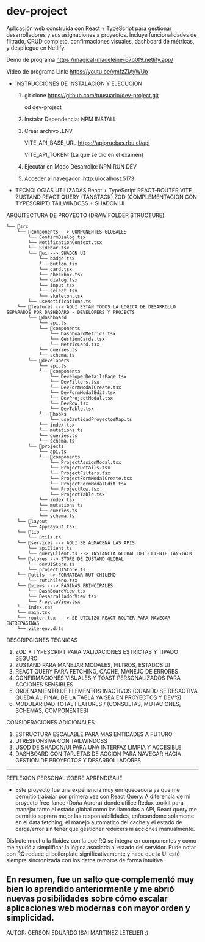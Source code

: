 # dev-project
Aplicación web construida con React + TypeScript para gestionar desarrolladores y sus asignaciones a proyectos. Incluye funcionalidades de filtrado, CRUD completo, confirmaciones visuales, dashboard de métricas, y despliegue en Netlify.

Demo de programa
https://magical-madeleine-67b0f9.netlify.app/

Video de programa
Link: https://youtu.be/ymfzZIAyWUo

- INSTRUCCIONES DE INSTALACION Y EJECUCION
  1) git clone https://github.com/tuusuario/dev-project.git
     
     cd dev-project
     
  3) Instalar Dependencia: NPM INSTALL
  4) Crear archivo .ENV
     
     VITE_API_BASE_URL:https://apipruebas.rbu.cl/api
     
     VITE_API_TOKEN: (La que se dio en el examen)
     
  6) Ejecutar en Modo Desarrollo: NPM RUN DEV
     
  8) Acceder al navegador: http://localhost:5173
 
 - TECNOLOGIAS UTILIZADAS
   React + TypeScript
   REACT-ROUTER
   VITE
   ZUSTAND
   REACT QUERY (TANSTACK)
   ZOD (COMPLEMENTACION CON TYPESCRIPT)
   TAILWINDCSS + SHADCN UI


ARQUITECTURA DE PROYECTO (DRAW FOLDER STRUCTURE)
```
└── 📁src
    └── 📁components --> COMPONENTES GLOBALES
        └── ConfirmDialog.tsx
        └── NotificationContext.tsx
        └── Sidebar.tsx
        └── 📁ui --> SHADCN UI
            └── badge.tsx
            └── button.tsx
            └── card.tsx
            └── checkbox.tsx
            └── dialog.tsx
            └── input.tsx
            └── select.tsx
            └── skeleton.tsx
        └── useNotifications.ts
    └── 📁features --> AQUI ESTAN TODOS LA LOGICA DE DESARROLLO SEPARADOS POR DASHBOARD - DEVELOPERS Y PROJECTS
        └── 📁dashboard
            └── api.ts
            └── 📁components
                └── DashboardMetrics.tsx
                └── GestionCards.tsx
                └── MetricCard.tsx
            └── queries.ts
            └── schema.ts
        └── 📁developers
            └── api.ts
            └── 📁components
                └── DeveloperDetailsPage.tsx
                └── DevFilters.tsx
                └── DevFormModalCreate.tsx
                └── DevFormModalEdit.tsx
                └── DevProjectModal.tsx
                └── DevRow.tsx
                └── DevTable.tsx
            └── 📁hooks
                └── useCantidadProyectosMap.ts
            └── index.tsx
            └── mutations.ts
            └── queries.ts
            └── schema.ts
        └── 📁projects
            └── api.ts
            └── 📁components
                └── ProjectAssignModal.tsx
                └── ProjectDetails.tsx
                └── ProjectFilters.tsx
                └── ProjectFormModalCreate.tsx
                └── ProjectFormModalEdit.tsx
                └── ProjectRow.tsx
                └── ProjectTable.tsx
            └── index.tsx
            └── mutations.ts
            └── queries.ts
            └── schema.ts
    └── 📁layout
        └── AppLayout.tsx
    └── 📁lib
        └── utils.ts
    └── 📁services --> AQUI SE ALMACENA LAS APIS
        └── apiClient.ts
        └── queryClient.ts --> INSTANCIA GLOBAL DEL CLIENTE TANSTACK
    └── 📁stores --> STORE DE ZUSTAND GLOBAL
        └── devUIStore.ts
        └── projectUIStore.ts
    └── 📁utils --> FORMATEAR RUT CHILENO
        └── rutChileno.tsx
    └── 📁views ---> PAGINAS PRINCIPALES
        └── DashBoardView.tsx
        └── DesarrolladorView.tsx
        └── ProyetoView.tsx
    └── index.css
    └── main.tsx
    └── router.tsx ---> SE UTILIZO REACT ROUTER PARA NAVEGAR ENTREPAGINAS
    └── vite-env.d.ts
```

DESCRIPCIONES TECNICAS
1) ZOD + TYPESCRIPT PARA VALIDACIONES ESTRICTAS Y TIPADO SEGURO
2) ZUSTAND PARA MANEJAR MODALES, FILTROS, ESTADOS UI
3) REACT QUERY PARA FETCHING, CACHE, MANEJO DE ERRORES
4) CONFIRMACIONES VISUALES Y TOAST PERSONALIZADOS PARA ACCIONES SENSIBLES
5) ORDENAMIENTO DE ELEMENTOS INACTIVOS (CUANDO SE DESACTIVA QUEDA AL FINAL DE LA TABLA YA SEA EN PROYECTOS Y DEV'S)
6) MODULARIDAD TOTAL FEATURES / (CONSULTAS, MUTACIONES, SCHEMAS, COMPONENTES)

CONSIDERACIONES ADICIONALES
1) ESTRUCTURA ESCALABLE PARA MAS ENTIDADES A FUTURO
2) UI RESPONSIVA CON TAILWINDCSS
3) USOD DE SHADCN/UI PARA UNA INTERFAZ LIMPIA Y ACCESIBLE
4) DASHBOARD CON TARJETAS DE ACCION PARA NAVEGAR HACIA GESTION DE PROYECTOS Y DESARROLLADORES

-------------------------------------
REFLEXION PERSONAL SOBRE APRENDIZAJE
- Este proyecto fue una experiencia muy enriquecedora ya que me permitio trabajar por primera vez con React Query. A diferencia de mi proyecto free-lance (Doña Aurora) donde utilice Redux toolkit para manejar tanto el estado global como las llamadas a API, React query me permitio seprara mejor las responsabilidades, enfocandome solamente en el data fetching, el manejo automatico del cache y el estado de carga/error sin tener que gestioner reducers ni acciones manualmente.

Disfrute mucho la fluidez con la que RQ se integra en componentes y como me ayudó a simplificar la lógica asociada al estado del servidor. Pude notar con RQ reduce el boilerplate significativamente y hace que la UI esté siempre sincronizada con los datos remotos de forma intuitiva.

En resumen, fue un salto que complementó muy bien lo aprendido anteriormente y me abrió nuevas posibilidades sobre cómo escalar aplicaciones web modernas con mayor orden y simplicidad.
-------------------------------------------

AUTOR: GERSON EDUARDO ISAI MARTINEZ LETELIER :)

